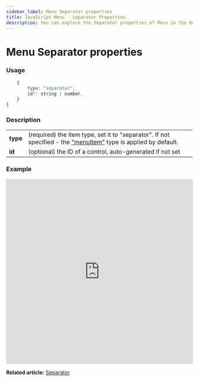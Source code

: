 ```yaml
---
sidebar_label: Menu Separator properties
title: JavaScript Menu - Separator Properties 
description: You can explore the Separator properties of Menu in the documentation of the DHTMLX JavaScript UI library. Browse developer guides and API reference, try out code examples and live demos, and download a free 30-day evaluation version of DHTMLX Suite.
---
```


# Menu Separator properties

### Usage

```javascript
	{
		type: "separator",
		id?: string | number,
	}
]
```

### Description

<table>
	<tbody>
        <tr>
			<td><b>type</b></td>
			<td>(required) the item type, set it to "separator". If not specified - the <a href="../../configuring_menu_items#menuitem">"menuItem"</a> type is applied by default.</td>
		</tr>
        <tr>
			<td><b>id</b></td>
			<td>(optional) the ID of a control, auto-generated if not set</td>
		</tr>
    </tbody>
</table>

### Example

<iframe src="https://snippet.dhtmlx.com/71tybx5j?mode=js" frameborder="0" class="snippet_iframe" width="100%" height="500"></iframe>

**Related article:** [Separator](menu/configuring_menu_items.md#separator)